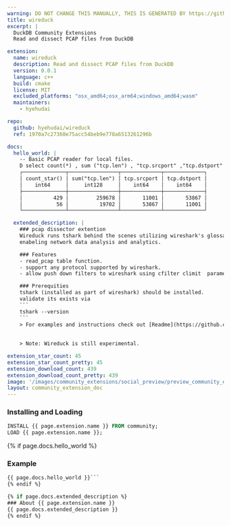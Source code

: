 ```yaml
---
warning: DO NOT CHANGE THIS MANUALLY, THIS IS GENERATED BY https://github/duckdb/community-extensions repository, check README there
title: wireduck
excerpt: |
  DuckDB Community Extensions
  Read and dissect PCAP files from DuckDB

extension:
  name: wireduck
  description: Read and dissect PCAP files from DuckDB
  version: 0.0.1
  language: c++
  build: cmake
  license: MIT
  excluded_platforms: "osx_amd64;osx_arm64;windows_amd64;wasm"
  maintainers:
    - hyehudai

repo:
  github: hyehudai/wireduck
  ref: 1970a7c27360e75acc54beb9e778a6513261296b

docs:
  hello_world: |
    -- Basic PCAP reader for local files.
    D select count(*) , sum ("tcp.len") , "tcp.srcport" ,"tcp.dstport"   from read_pcap('~/wireduck/fix.pcap', protocols:=['ip','tcp'],climit:=100)  group by  "tcp.srcport" ,"tcp.dstport" ;;
    ┌──────────────┬────────────────┬─────────────┬─────────────┐
    │ count_star() │ sum("tcp.len") │ tcp.srcport │ tcp.dstport │
    │    int64     │     int128     │    int64    │    int64    │
    ├──────────────┼────────────────┼─────────────┼─────────────┤
    │          429 │         259678 │       11001 │       53867 │
    │           56 │          19702 │       53867 │       11001 │
    └──────────────┴────────────────┴─────────────┴─────────────┘

  extended_description: |
    ### pcap dissector extention
    Wireduck runs tshark behind the scenes utilizing wireshark's glossary to be able to parse any packet from any supported protocol to its fields. 
    enabeling network data analysis and analytics.

    ### Features
    - read_pcap table function.
    - support any protocol supported by wireshark.
    - allow push down filters to wireshark using cfilter climit  parameters

    ### Prerequities
    tshark (installed as part of wireshark) should be installed.
    validate its exists via
    ```
    tshark --version
    ```
    > For examples and instructions check out [Readme](https://github.com/hyehudai/wireduck)
    
        
    > Note: Wireduck is still experimental.

extension_star_count: 45
extension_star_count_pretty: 45
extension_download_count: 439
extension_download_count_pretty: 439
image: '/images/community_extensions/social_preview/preview_community_extension_wireduck.png'
layout: community_extension_doc
---
```


### Installing and Loading
```sql
INSTALL {{ page.extension.name }} FROM community;
LOAD {{ page.extension.name }};
```

{% if page.docs.hello_world %}
### Example
```sql
{{ page.docs.hello_world }}```
{% endif %}

{% if page.docs.extended_description %}
### About {{ page.extension.name }}
{{ page.docs.extended_description }}
{% endif %}


